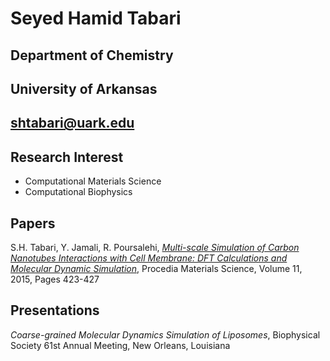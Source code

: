 Seyed Hamid Tabari
==================
Department of Chemistry
-------------

University of Arkansas
-------------

shtabari@uark.edu
-------------


Research Interest  
-------------

 - Computational Materials Science 
 - Computational Biophysics

Papers
-------------
S.H. Tabari, Y. Jamali, R. Poursalehi, [_Multi-scale Simulation of Carbon Nanotubes Interactions with Cell Membrane: DFT Calculations and Molecular Dynamic Simulation_](http://www.sciencedirect.com/science/article/pii/S2211812815003673?via%3Dihub), Procedia Materials Science, Volume 11, 2015, Pages 423-427

Presentations   
-------------
_Coarse-grained Molecular Dynamics Simulation of Liposomes_, Biophysical Society 61st Annual Meeting, New Orleans, Louisiana


